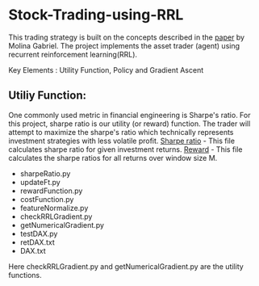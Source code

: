 # Stock-Trading-using-RRL
This trading strategy is built on the concepts described in the [paper](http://cs229.stanford.edu/proj2006/Molina-StockTradingWithRecurrentReinforcementLearning.pdf) by Molina Gabriel. The project implements the asset trader (agent) using recurrent reinforcement learning(RRL).

Key Elements : Utility Function, Policy and Gradient Ascent

## Utiliy Function:
One commonly used metric in financial engineering is Sharpe's ratio. For this project, sharpe ratio is our utility (or reward) function. The trader will attempt to maximize the sharpe's ratio which technically represents investment strategies with less volatile profit. 
[Sharpe ratio](/sharpeRatio.py) - This file calculates sharpe ratio for given investment returns.
[Reward](/rewardFunction.py) - This file calculates the sharpe ratios for all returns over window size M. 
* sharpeRatio.py
* updateFt.py
* rewardFunction.py
* costFunction.py
* featureNormalize.py
* checkRRLGradient.py
* getNumericalGradient.py
* testDAX.py
* retDAX.txt
* DAX.txt

Here checkRRLGradient.py and getNumericalGradient.py are the utility functions.
